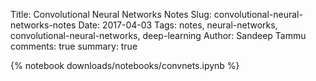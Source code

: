 Title: Convolutional Neural Networks Notes
Slug: convolutional-neural-networks-notes
Date: 2017-04-03
Tags: notes, neural-networks, convolutional-neural-networks, deep-learning
Author: Sandeep Tammu
comments: true
summary: true

{% notebook downloads/notebooks/convnets.ipynb %}
